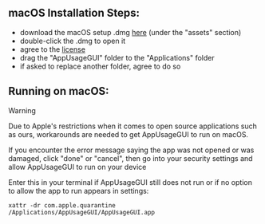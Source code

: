 ## macOS Installation Steps:
* download the macOS setup .dmg [here](https://github.com/Adam-Color/AppUsageGUI/releases/latest) (under the "assets" section)
* double-click the .dmg to open it
* agree to the [license](../LICENSE.txt)
* drag the "AppUsageGUI" folder to the "Applications" folder
* if asked to replace another folder, agree to do so

## Running on macOS:
>[!warning]
>Due to Apple's restrictions when it comes to open source applications such as ours, workarounds are needed to get AppUsageGUI to run on macOS.

If you encounter the error message saying the app was not opened or was damaged, click "done" or "cancel", then go into your security settings and allow AppUsageGUI to run on your device

Enter this in your terminal if AppUsageGUI still does not run or if no option to allow the app to run appears in settings:

```shell
xattr -dr com.apple.quarantine /Applications/AppUsageGUI/AppUsageGUI.app
```
